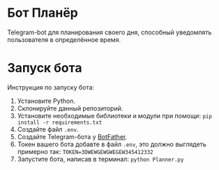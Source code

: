 # Бот Планёр

Telegram-bot для планирования своего дня, способный уведомлять пользователя в определённое время.

# Запуск бота
Инструкция по запуску бота:
  1. Установите Python.
  2. Склонируйте данный репозиторий.
  3. Установите необходимые библиотеки и модули при помощи: ```pip install -r requirements.txt```
  4. Создайте файл ```.env```.
  5. Создайте Telegram-бота у [BotFather](https://t.me/botfather).
  6. Токен вашего бота добавте в файл ```.env```, это должно выглядеть примерно так: ```TOKEN=3DWEWGEWGWEGEW345412332```
  7. Запустите бота, написав в терминал: ```python Planner.py```
